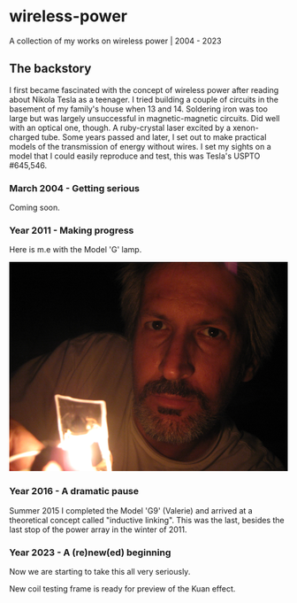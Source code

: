 # wireless-power
A collection of my works on wireless power | 2004 - 2023

## The backstory

I first became fascinated with the concept of wireless power after reading about Nikola Tesla as a teenager. I tried building a couple of circuits in the basement of my family's house when 13 and 14. Soldering iron was too large but was largely unsuccessful in magnetic-magnetic circuits. Did well with an optical one, though. A ruby-crystal laser excited by a xenon-charged tube. Some years passed and later, I set out to make practical models of the transmission of energy without wires. I set my sights on a model that I could easily reproduce and test, this was Tesla's USPTO #645,546. 

### March 2004 - Getting serious

Coming soon.

### Year 2011 - Making progress

Here is m.e with the Model 'G' lamp.

![a bath in light](/media/wp_tucker.png "Here is what I looked like at the time")

### Year 2016 - A dramatic pause

Summer 2015 I completed the Model 'G9' (Valerie) and arrived at a theoretical concept called "inductive linking". This was the last, besides the last stop of the power array in the winter of 2011.

### Year 2023 - A (re)new(ed) beginning

Now we are starting to take this all very seriously.

New coil testing frame is ready for preview of the Kuan effect.
